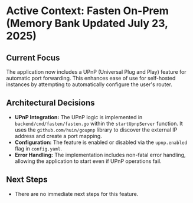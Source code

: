 # Active Context: Fasten On-Prem (Memory Bank Updated July 23, 2025)

## Current Focus
The application now includes a UPnP (Universal Plug and Play) feature for automatic port forwarding. This enhances ease of use for self-hosted instances by attempting to automatically configure the user's router.

## Architectural Decisions

*   **UPnP Integration:** The UPnP logic is implemented in `backend/cmd/fasten/fasten.go` within the `startUpnpServer` function. It uses the `github.com/huin/goupnp` library to discover the external IP address and create a port mapping.
*   **Configuration:** The feature is enabled or disabled via the `upnp.enabled` flag in `config.yaml`.
*   **Error Handling:** The implementation includes non-fatal error handling, allowing the application to start even if UPnP operations fail.

## Next Steps

*   There are no immediate next steps for this feature.
